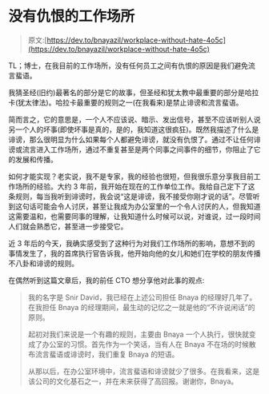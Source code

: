 # 没有仇恨的工作场所

> 原文:[https://dev.to/bnayazil/workplace-without-hate-4o5c](https://dev.to/bnayazil/workplace-without-hate-4o5c)

TL；博士，在我目前的工作场所，没有任何员工之间有仇恨的原因是我们避免流言蜚语。

我猜圣经(旧约)最著名的部分是它的故事，但圣经和犹太教中最重要的部分是哈拉卡(犹太律法)。哈拉卡最重要的规则之一(在我看来)是禁止诽谤和流言蜚语。

简而言之，它的意思是，一个人不应该说、暗示、发出信号，甚至不应该听别人说另一个人的坏事(即使坏事是真的，是的，我知道这很疯狂)。既然我描述了什么是诽谤，那么很明显为什么如果每个人都避免诽谤，就没有仇恨了。通过不让任何诽谤或流言进入工作场所，通过不重复甚至是两个同事之间事件的细节，你阻止了它的发展和传播。

如何才能实现？老实说，我不是专家，我的经验也很短，但我很乐意分享我目前工作场所的经验。大约 3 年前，我开始在现在的工作单位工作。我给自己定下了这条规则，每当我听到诽谤时，我会说“这是诽谤，我不接受你刚才说的话”。尽管听到这句话可能会令人讨厌，甚至让我成为办公室里的一个令人讨厌的人，但我知道这需要温和，也需要同事的理解，让我知道什么时候可以说，对谁说，过一段时间人们就会熟悉它，甚至进一步接受它。

近 3 年后的今天，我确实感受到了这种行为对我们工作场所的影响，意想不到的事情发生了，我的首席执行官告诉我，他开始向他的女儿和她们在学校的朋友传播不八卦和诽谤的规则。

在偶然听到这篇文章后，我的前任 CTO 想分享他对此事的观点:

> 我的名字是 Snir David，我已经在上述公司担任 Bnaya 的经理好几年了。在我担任 Bnaya 的经理期间，最生动的记忆之一就是他的“不许说闲话”的原则。
> 
> 起初对我们来说是一个有趣的规则，主要由 Bnaya 一个人执行，很快就变成了办公室的习惯。首先作为一个笑话，当有人在 Bnaya 不在场的时候散布流言蜚语或诽谤时，我们重复 Bnaya 的短语。
> 
> 从那以后，在办公室环境中，流言蜚语和诽谤就少了很多。在我看来，这是该公司的文化基石之一，并在未来获得了高回报。谢谢你，Bnaya。